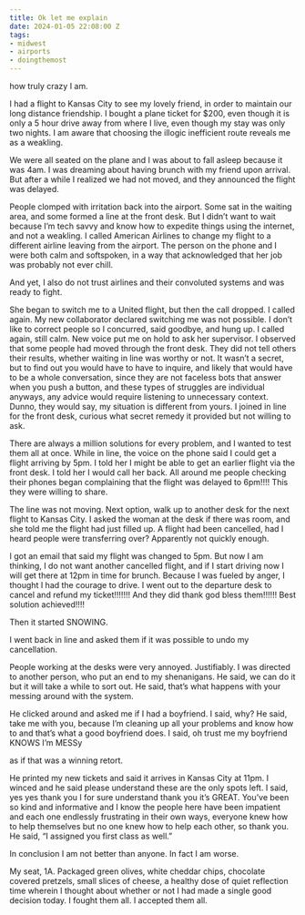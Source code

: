 ```yaml
---
title: Ok let me explain
date: 2024-01-05 22:08:00 Z
tags:
- midwest
- airports
- doingthemost
---
```


how truly crazy I am. 

I had a flight to Kansas City to see my lovely friend, in order to maintain our long distance friendship. I bought a plane ticket for $200, even though it is only a 5 hour drive away from where I live, even though my stay was only two nights. I am aware that choosing the illogic inefficient route reveals me as a weakling.

We were all seated on the plane and I was about to fall asleep because it was 4am. I was dreaming about having brunch with my friend upon arrival. But after a while I realized we had not moved, and they announced the flight was delayed.

People clomped with irritation back into the airport. Some sat in the waiting area, and some formed a line at the front desk. But I didn’t want to wait because I’m tech savvy and know how to expedite things using the internet, and not a weakling. I called American Airlines to change my flight to a different airline leaving from the airport. The person on the phone and I were both calm and softspoken, in a way that acknowledged that her job was probably not ever chill.

And yet, I also do not trust airlines and their convoluted systems and was ready to fight. 

She began to switch me to a United flight, but then the call dropped. I called again. My new collaborator declared switching me was not possible. I don’t like to correct people so I concurred, said goodbye, and hung up. I called again, still calm. New voice put me on hold to ask her supervisor. I observed that some people had moved through the front desk. They did not tell others their results, whether waiting in line was worthy or not. It wasn’t a secret, but to find out you would have to have to inquire, and likely that would have to be a whole conversation, since they are not faceless bots that answer when you push a button, and these types of struggles are individual anyways, any advice would require listening to unnecessary context. Dunno, they would say, my situation is different from yours. I joined in line for the front desk, curious what secret remedy it provided but not willing to ask. 

There are always a million solutions for every problem, and I wanted to test them all at once. While in line, the voice on the phone said I could get a flight arriving by 5pm. I told her I might be able to get an earlier flight via the front desk. I told her I would call her back. All around me people checking their phones began complaining that the flight was delayed to 6pm!!!! This they were willing to share. 

The line was not moving. Next option, walk up to another desk for the next flight to Kansas City. I asked the woman at the desk if there was room, and she told me the flight had just filled up. A flight had been cancelled, had I heard people were transferring over? Apparently not quickly enough.

I got an email that said my flight was changed to 5pm. But now I am thinking, I do not want another cancelled flight, and if I start driving now I will get there at 12pm in time for brunch. Because I was fueled by anger, I thought I had the courage to drive. I went out to the departure desk to cancel and refund my ticket!!!!!!! And they did thank god bless them!!!!!! Best solution achieved!!!!

Then it started SNOWING.

I went back in line and asked them if it was possible to undo my cancellation. 

People working at the desks were very annoyed. Justifiably. I was directed to another person, who put an end to my shenanigans. He said, we can do it but it will take a while to sort out. He said, that’s what happens with your messing around with the system. 

He clicked around and asked me if I had a boyfriend. I said, why? He said, take me with you, because I’m cleaning up all your problems and know how to and that’s what a good boyfriend does. I said, oh trust me my boyfriend KNOWS I’m MESSy 

as if that was a winning retort. 

He printed my new tickets and said it arrives in Kansas City at 11pm. I winced and he said please understand these are the only spots left. I said, yes yes thank you I for sure understand thank you it’s GREAT. You’ve been so kind and informative and I know the people here have been impatient and each one endlessly frustrating in their own ways, everyone knew how to help themselves but no one knew how to help each other, so thank you. He said, “I assigned you first class as well.” 

In conclusion I am not better than anyone. In fact I am worse. 

My seat, 1A. Packaged green olives, white cheddar chips, chocolate covered pretzels, small slices of cheese, a healthy dose of quiet reflection time wherein I thought about whether or not I had made a single good decision today. I fought them all. I accepted them all.
 